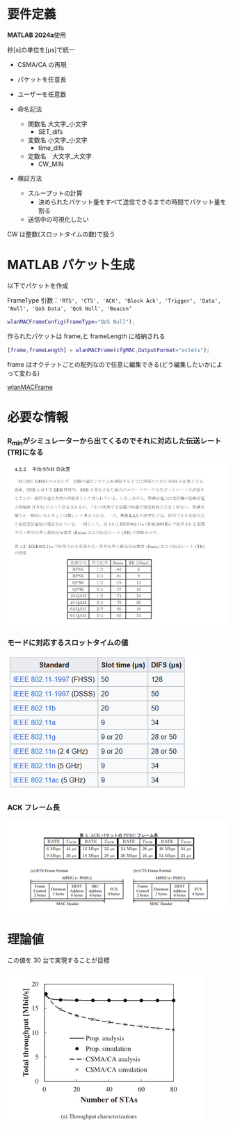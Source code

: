 # 要件定義

**MATLAB 2024a**使用

秒[s]の単位を[μs]で統一

-   CSMA/CA の再現
-   パケットを任意長
-   ユーザーを任意数

-   命名記法

    -   関数名 大文字\_小文字
        -   SET_difs
    -   変数名 小文字\_小文字
        -   time_difs
    -   定数名　大文字\_大文字
        -   CW_MIN

-   検証方法
    -   スループットの計算
        -   決められたパケット量をすべて送信できるまでの時間でパケット量を割る
    -   送信中の可視化したい

CW は整数(スロットタイムの数)で扱う

# MATLAB パケット生成

以下でパケットを作成

FrameType 引数：`'RTS', 'CTS', 'ACK', 'Block Ack', 'Trigger', 'Data', 'Null', 'QoS Data', 'QoS Null', 'Beacon’`

```m
wlanMACFrameConfig(FrameType="QoS Null");
```

作られたパケットは frame,と frameLength に格納される

```m
[frame,frameLength] = wlanMACFrame(cfgMAC,OutputFormat="octets");
```

frame はオクテットごとの配列なので任意に編集できる(どう編集したいかによって変わる)

[wlanMACFrame](https://jp.mathworks.com/help/wlan/ref/wlanmacframe.html)

# 必要な情報

### $\mathrm{R_{min}}$がシミュレーターから出てくるのでそれに対応した伝送レート(TR)になる

![ave_snr](仕様書/ave_snr.png)

### モードに対応するスロットタイムの値

![slot_time](仕様書/slot_time.png)

### ACK フレーム長

![ack](仕様書/ack.png)

# 理論値

この値を 30 台で実現することが目標

![throghput](仕様書/throughput.png)
